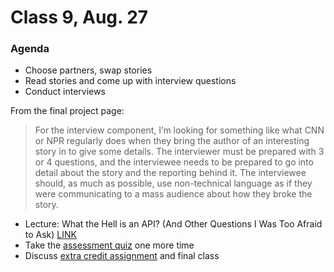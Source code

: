 # Class 9, Aug. 27

### Agenda

* Choose partners, swap stories
* Read stories and come up with interview questions
* Conduct interviews 

From the final project page:

> For the interview component, I’m looking for something like what CNN or NPR regularly does when they bring the author of an interesting story in to give some details. The interviewer must be prepared with 3 or 4 questions, and the interviewee needs to be prepared to go into detail about the story and the reporting behind it. The interviewee should, as much as possible, use non-technical language as if they were communicating to a mass audience about how they broke the story.

* Lecture: What the Hell is an API? (And Other Questions I Was Too Afraid to Ask) [LINK](https://prezi.com/hsbuuq7r3z1n/what-the-hell-is-r/)
* Take the [assessment quiz](https://docs.google.com/forms/d/e/1FAIpQLSdedIUAUMuAeiMLaqgDMY5AEdxZnw70r2VzO-n3goUja-pWdQ/viewform) one more time 
* Discuss [extra credit assignment](extra-cred-assignment.md) and final class
